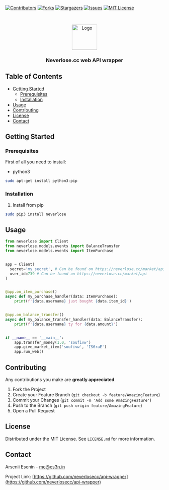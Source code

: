 [![Contributors][contributors-shield]][contributors-url]
[![Forks][forks-shield]][forks-url]
[![Stargazers][stars-shield]][stars-url]
[![Issues][issues-shield]][issues-url]
[![MIT License][license-shield]][license-url]



<!-- PROJECT LOGO -->
<br />
<p align="center">
  <a href="https://github.com/neverlosecc/api-wrapper">
    <img src="https://forum.neverlose.cc/uploads/default/original/1X/c7436ed0aebdb99328a52a65f2ece15a2c58a9be.png" alt="Logo" height="80">
  </a>

  <h3 align="center">Neverlose.cc web API wrapper</h3>
</p>



<!-- TABLE OF CONTENTS -->
## Table of Contents

* [Getting Started](#getting-started)
  * [Prerequisites](#prerequisites)
  * [Installation](#installation)
* [Usage](#usage)
* [Contributing](#contributing)
* [License](#license)
* [Contact](#contact)



<!-- GETTING STARTED -->
## Getting Started


### Prerequisites

First of all you need to install:
* python3
```sh
sudo apt-get install python3-pip
```

### Installation

1. Install from pip
```bash
sudo pip3 install neverlose
```



<!-- USAGE EXAMPLES -->
## Usage

```python
from neverlose import Client
from neverlose.models.events import BalanceTransfer
from neverlose.models.events import ItemPurchase


app = Client(
  secret='my_secret', # Can be found on https://neverlose.cc/market/api
  user_id=739 # Can be found on https://neverlose.cc/market/api
)


@app.on_item_purchase()
async def my_purchase_handler(data: ItemPurchase):
    print(f'{data.username} just bought {data.item_id}')


@app.on_balance_transfer()
async def my_balance_transfer_handler(data: BalanceTransfer):
    print(f'{data.username} ty for {data.amount}')


if __name__ == '__main__':
    app.transfer_money(1.0, 'soufivw')
    app.give_market_item('soufivw', 'IS6raE')
    app.run_web()
```



<!-- CONTRIBUTING -->
## Contributing

Any contributions you make are **greatly appreciated**.

1. Fork the Project
2. Create your Feature Branch (`git checkout -b feature/AmazingFeature`)
3. Commit your Changes (`git commit -m 'Add some AmazingFeature'`)
4. Push to the Branch (`git push origin feature/AmazingFeature`)
5. Open a Pull Request



<!-- LICENSE -->
## License

Distributed under the MIT License. See `LICENSE.md` for more information.



<!-- CONTACT -->
## Contact

Arsenii Esenin - me@es3n.in

Project Link: [https://github.com/neverlosecc/api-wrapper](https://github.com/neverlosecc/api-wrapper)




<!-- MARKDOWN LINKS & IMAGES -->
[contributors-shield]: https://img.shields.io/github/contributors/neverlosecc/api-wrapper.svg?style=flat-square
[contributors-url]: https://github.com/neverlosecc/api-wrapper/graphs/contributors
[forks-shield]: https://img.shields.io/github/forks/neverlosecc/api-wrapper.svg?style=flat-square
[forks-url]: https://github.com/neverlosecc/api-wrapper/network/members
[stars-shield]: https://img.shields.io/github/stars/neverlosecc/api-wrapper.svg?style=flat-square
[stars-url]: https://github.com/neverlosecc/api-wrapper/stargazers
[issues-shield]: https://img.shields.io/github/issues/neverlosecc/api-wrapper.svg?style=flat-square
[issues-url]: https://github.com/neverlosecc/api-wrapper/issues
[license-shield]: https://img.shields.io/github/license/neverlosecc/api-wrapper.svg?style=flat-square
[license-url]: https://github.com/neverlosecc/api-wrapper/blob/master/LICENSE.md